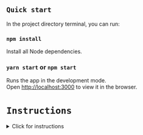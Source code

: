 ## `Quick start`

In the project directory terminal, you can run:

### `npm install`

Install all Node dependencies.

### `yarn start` or `npm start`

Runs the app in the development mode.\
Open [http://localhost:3000](http://localhost:3000) to view it in the browser.

# `Instructions`

<details>
  <summary>Click for instructions</summary>

1. > Overview:

   - [ ] Build a React UI interface that closely resembles the Search & Filter UI of this site: https://plexuss.com

   - [ ] The UI should properly manipulate rendered data of the Post model from this dummy data api: https://dummyapi.io/docs/models

2. > UI should include:

   - [ ] Single Text Search across Owner, Text, Tags
   - [ ] Dropdown menus/containers
   - [ ] A slider for minimum # of Likes
   - [ ] Selectable Filter for tags (multi-select)

   - [ ] Bonus for lazy load data on scroll
   - [ ] Bonus points if you are able to implement good design.
   - [ ] Bonus points for launching on live URL.

</details>
